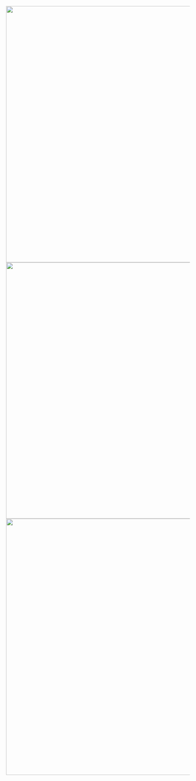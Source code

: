 <img src="https://github.com/user-attachments/assets/b86f2322-3b5e-4607-93cc-2d75c74e09dd" width="700px" />

<img src="https://github.com/user-attachments/assets/02c59546-6f9a-4e11-8485-57615644270a" width="700px" />

<img src="https://github.com/user-attachments/assets/b4a79774-eb75-41d1-becf-8df8ca6185b8" width="700px" />
